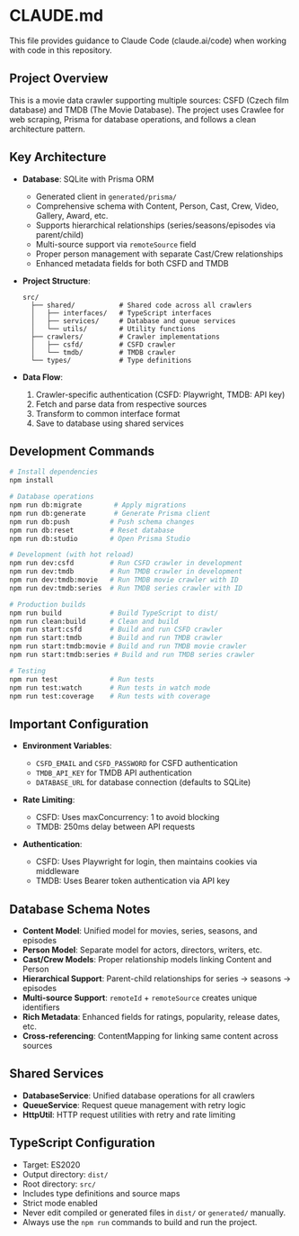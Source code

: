 # CLAUDE.md

This file provides guidance to Claude Code (claude.ai/code) when working with code in this repository.

## Project Overview

This is a movie data crawler supporting multiple sources: CSFD (Czech film database) and TMDB (The Movie Database). The project uses Crawlee for web scraping, Prisma for database operations, and follows a clean architecture pattern.

## Key Architecture

- **Database**: SQLite with Prisma ORM
  - Generated client in `generated/prisma/`
  - Comprehensive schema with Content, Person, Cast, Crew, Video, Gallery, Award, etc.
  - Supports hierarchical relationships (series/seasons/episodes via parent/child)
  - Multi-source support via `remoteSource` field
  - Proper person management with separate Cast/Crew relationships
  - Enhanced metadata fields for both CSFD and TMDB

- **Project Structure**:
  ```
  src/
    ├── shared/           # Shared code across all crawlers
    │   ├── interfaces/   # TypeScript interfaces
    │   ├── services/     # Database and queue services
    │   └── utils/        # Utility functions
    ├── crawlers/         # Crawler implementations
    │   ├── csfd/         # CSFD crawler
    │   └── tmdb/         # TMDB crawler
    └── types/            # Type definitions
  ```

- **Data Flow**:
  1. Crawler-specific authentication (CSFD: Playwright, TMDB: API key)
  2. Fetch and parse data from respective sources
  3. Transform to common interface format
  4. Save to database using shared services

## Development Commands

```bash
# Install dependencies
npm install

# Database operations
npm run db:migrate        # Apply migrations
npm run db:generate       # Generate Prisma client
npm run db:push          # Push schema changes
npm run db:reset         # Reset database
npm run db:studio        # Open Prisma Studio

# Development (with hot reload)
npm run dev:csfd         # Run CSFD crawler in development
npm run dev:tmdb         # Run TMDB crawler in development
npm run dev:tmdb:movie   # Run TMDB movie crawler with ID
npm run dev:tmdb:series  # Run TMDB series crawler with ID

# Production builds
npm run build            # Build TypeScript to dist/
npm run clean:build      # Clean and build
npm run start:csfd       # Build and run CSFD crawler
npm run start:tmdb       # Build and run TMDB crawler
npm run start:tmdb:movie # Build and run TMDB movie crawler
npm run start:tmdb:series # Build and run TMDB series crawler

# Testing
npm run test             # Run tests
npm run test:watch       # Run tests in watch mode
npm run test:coverage    # Run tests with coverage
```

## Important Configuration

- **Environment Variables**: 
  - `CSFD_EMAIL` and `CSFD_PASSWORD` for CSFD authentication
  - `TMDB_API_KEY` for TMDB API authentication
  - `DATABASE_URL` for database connection (defaults to SQLite)

- **Rate Limiting**: 
  - CSFD: Uses maxConcurrency: 1 to avoid blocking
  - TMDB: 250ms delay between API requests
- **Authentication**: 
  - CSFD: Uses Playwright for login, then maintains cookies via middleware
  - TMDB: Uses Bearer token authentication via API key

## Database Schema Notes

- **Content Model**: Unified model for movies, series, seasons, and episodes
- **Person Model**: Separate model for actors, directors, writers, etc.
- **Cast/Crew Models**: Proper relationship models linking Content and Person
- **Hierarchical Support**: Parent-child relationships for series → seasons → episodes
- **Multi-source Support**: `remoteId` + `remoteSource` creates unique identifiers
- **Rich Metadata**: Enhanced fields for ratings, popularity, release dates, etc.
- **Cross-referencing**: ContentMapping for linking same content across sources

## Shared Services

- **DatabaseService**: Unified database operations for all crawlers
- **QueueService**: Request queue management with retry logic
- **HttpUtil**: HTTP request utilities with retry and rate limiting

## TypeScript Configuration

- Target: ES2020
- Output directory: `dist/`
- Root directory: `src/`
- Includes type definitions and source maps
- Strict mode enabled
- Never edit compiled or generated files in `dist/` or `generated/` manually.
- Always use the `npm run` commands to build and run the project.